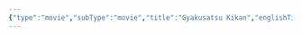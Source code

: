 ```yaml
---
{"type":"movie","subType":"movie","title":"Gyakusatsu Kikan","englishTitle":"Genocidal Organ","year":2017,"dataSource":"MALAPI","url":"https://myanimelist.net/anime/23279/Gyakusatsu_Kikan","id":23279,"genres":["Sci-Fi"],"producer":"Manglobe, Geno Studio","duration":"1 hr 54 min","onlineRating":7.13,"actors":null,"image":"https://cdn.myanimelist.net/images/anime/12/83309.jpg","released":true,"streamingServices":["Crunchyroll"],"premiere":"03/02/2017","watched":false,"lastWatched":"","personalRating":0,"tags":["mediaDB/tv/movie"],"dg-publish":true,"permalink":"/media-db/movies/gyakusatsu-kikan-2017/","dgPassFrontmatter":true,"noteIcon":"3","created":"2023-11-14T21:08:35.996+05:30","updated":"2023-12-10T20:49:34.648+05:30"}
---
```


